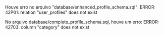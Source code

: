 Houve erro no arquivo "database/enhanced_profile_schema.sql":
ERROR:  42P01: relation "user_profiles" does not exist

No arquivo database/complete_profile_schema.sql, houve um erro:
ERROR:  42703: column "category" does not exist